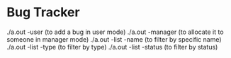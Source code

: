 # Bug Tracker

./a.out -user (to add a bug in user mode) 
./a.out -manager (to allocate it to someone in manager mode) 
./a.out -list -name (to filter by specific name)
./a.out -list -type (to filter by type)
./a.out -list -status (to filter by status)
